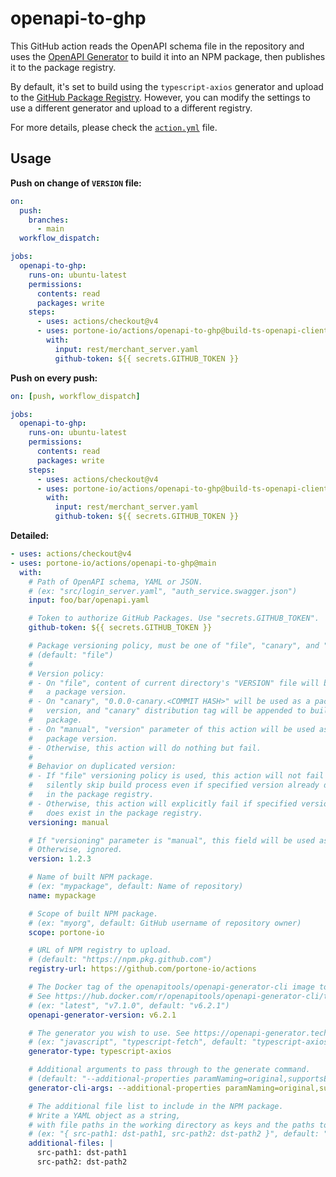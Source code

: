 openapi-to-ghp
========

This GitHub action reads the OpenAPI schema file in the repository and uses the
[OpenAPI Generator] to build it into an NPM package, then publishes it to the
package registry.

By default, it's set to build using the `typescript-axios` generator and upload
to the [GitHub Package Registry]. However, you can modify the settings to use a
different generator and upload to a different registry.

For more details, please check the [`action.yml`] file.

[OpenAPI Generator]: https://github.com/OpenAPITools/openapi-generator
[GitHub Package Registry]: https://github.com/features/packages
[`action.yml`]: ./action.yml

Usage
--------

**Push on change of `VERSION` file:**

```yaml
on:
  push:
    branches:
      - main
  workflow_dispatch:

jobs:
  openapi-to-ghp:
    runs-on: ubuntu-latest
    permissions:
      contents: read
      packages: write
    steps:
      - uses: actions/checkout@v4
      - uses: portone-io/actions/openapi-to-ghp@build-ts-openapi-client
        with:
          input: rest/merchant_server.yaml
          github-token: ${{ secrets.GITHUB_TOKEN }}
```

**Push on every push:**

```yaml
on: [push, workflow_dispatch]

jobs:
  openapi-to-ghp:
    runs-on: ubuntu-latest
    permissions:
      contents: read
      packages: write
    steps:
      - uses: actions/checkout@v4
      - uses: portone-io/actions/openapi-to-ghp@build-ts-openapi-client
        with:
          input: rest/merchant_server.yaml
          github-token: ${{ secrets.GITHUB_TOKEN }}
```

**Detailed:**

```yaml
- uses: actions/checkout@v4
- uses: portone-io/actions/openapi-to-ghp@main
  with:
    # Path of OpenAPI schema, YAML or JSON.
    # (ex: "src/login_server.yaml", "auth_service.swagger.json")
    input: foo/bar/openapi.yaml

    # Token to authorize GitHub Packages. Use "secrets.GITHUB_TOKEN".
    github-token: ${{ secrets.GITHUB_TOKEN }}

    # Package versioning policy, must be one of "file", "canary", and "manual".
    # (default: "file")
    #
    # Version policy:
    # - On "file", content of current directory's "VERSION" file will be used as
    #   a package version.
    # - On "canary", "0.0.0-canary.<COMMIT HASH>" will be used as a package
    #   version, and "canary" distribution tag will be appended to built NPM
    #   package.
    # - On "manual", "version" parameter of this action will be used as a
    #   package version.
    # - Otherwise, this action will do nothing but fail.
    #
    # Behavior on duplicated version:
    # - If "file" versioning policy is used, this action will not fail but
    #   silently skip build process even if specified version already does exist
    #   in the package registry.
    # - Otherwise, this action will explicitly fail if specified version already
    #   does exist in the package registry.
    versioning: manual

    # If "versioning" parameter is "manual", this field will be used as version of built NPM package.
    # Otherwise, ignored.
    version: 1.2.3

    # Name of built NPM package.
    # (ex: "mypackage", default: Name of repository)
    name: mypackage

    # Scope of built NPM package.
    # (ex: "myorg", default: GitHub username of repository owner)
    scope: portone-io

    # URL of NPM registry to upload.
    # (default: "https://npm.pkg.github.com")
    registry-url: https://github.com/portone-io/actions

    # The Docker tag of the openapitools/openapi-generator-cli image to use.
    # See https://hub.docker.com/r/openapitools/openapi-generator-cli/tags for available tags.
    # (ex: "latest", "v7.1.0", default: "v6.2.1")
    openapi-generator-version: v6.2.1

    # The generator you wish to use. See https://openapi-generator.tech/docs/generators/ for available generators.
    # (ex: "javascript", "typescript-fetch", default: "typescript-axios")
    generator-type: typescript-axios

    # Additional arguments to pass through to the generate command.
    # (default: "--additional-properties paramNaming=original,supportsES6=true")
    generator-cli-args: --additional-properties paramNaming=original,supportsES6=true

    # The additional file list to include in the NPM package.
    # Write a YAML object as a string,
    # with file paths in the working directory as keys and the paths to be included in the package as values.
    # (ex: "{ src-path1: dst-path1, src-path2: dst-path2 }", default: "")
    additional-files: |
      src-path1: dst-path1
      src-path2: dst-path2
```
